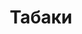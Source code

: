 ---
title: 'Табаки'
titleEnglish: 'Tabaki'
# dateStart: 2020
dateEnd: 2023
images: ['табаки.jpg', 'табаки_шкаф.jpg']
extra: 'дверца шкафа, акриловый маркер, цифровая графика'
size: 'А3'
# display: false
# text: ''
---